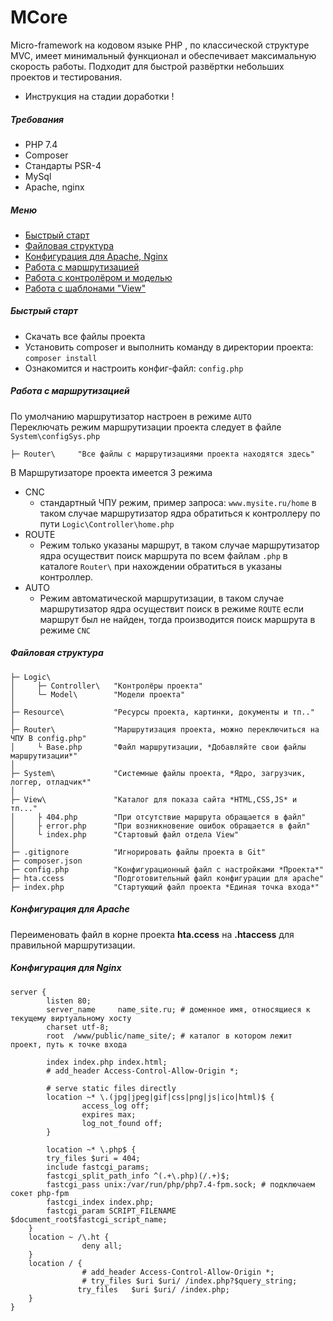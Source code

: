 # MCore
Micro-framework на кодовом языке PHP , по классической структуре MVC, имеет минимальный функционал и обеспечивает максимальную скорость работы.
Подходит для быстрой развёртки небольших проектов и тестирования.

* Инструкция на стадии доработки ! 

##### Требования
- PHP 7.4
- Composer
- Стандарты PSR-4
- MySql
- Apache, nginx


##### Меню
<ul dir="auto">
<li><a href="#kitStart">Быстрый старт</a></li>
<li><a href="#filesStructure">Файловая структура</a></li>
<li><a href="#configApacheNginx">Конфигурация для Apache, Nginx</a></li>
<li><a href="#rout">Работа с маршрутизацией</a></li>
<li><a href="#logic">Работа с контролёром и моделью</a></li>
<li><a href="#view">Работа с шаблонами "View"</a></li>
</ul>



<a id="kitStart"></a>
##### Быстрый старт
 - Скачать все файлы проекта
 - Установить composer и выполнить команду в директории проекта: ```composer install```
 - Ознакомится и настроить конфиг-файл: ```config.php```




<a id="rout"></a>
##### Работа с маршрутизацией
По умолчанию маршрутизатор настроен в режиме ```AUTO``` <br>
Переключать режим маршрутизации проекта следует в файле  ```System\configSys.php```
```
├─ Router\     "Все файлы с маршрутизациями проекта находятся здесь"
```
В Маршрутизаторе проекта имеется 3 режима
 - CNC   
    + стандартный ЧПУ режим, пример запроса: ```www.mysite.ru/home``` в таком случае маршрутизатор ядра обратиться к контроллеру по пути ```Logic\Controller\home.php```  
 - ROUTE
   + Режим только указаны маршрут, в таком случае маршрутизатор ядра осуществит поиск маршрута по всем файлам ```.php```  в каталоге ``` Router\ ``` при нахождении обратиться в указаны контроллер. 
 - AUTO
   + Режим автоматической маршрутизации, в таком случае маршрутизатор ядра осуществит поиск в режиме ```ROUTE```  если маршрут был не найден, тогда производится поиск маршрута в режиме ```CNC```

 



<a id="filesStructure"></a>
##### Файловая структура
```
├─ Logic\                    
│     ├─ Controller\   "Контролёры проекта"           
│     └─ Model\        "Модели проекта"                
│                           
├─ Resource\           "Ресурсы проекта, картинки, документы и тп.."                   
│                         
├─ Router\             "Маршрутизация проекта, можно переключиться на ЧПУ В config.php" 
│     └ Base.php       "Файл маршрутизации, *Добавляйте свои файлы маршрутизации*"
│
├─ System\             "Системные файлы проекта, *Ядро, загрузчик, логгер, отладчик*"
│
├─ View\               "Каталог для показа сайта *HTML,CSS,JS* и тп..."
│     ├ 404.php        "При отсутствие маршрута обращается в файл"
│     ├ error.php      "При возникновение ошибок обращается в файл"
│     └ index.php      "Стартовый файл отдела View"
│
├─ .gitignore          "Игнорировать файлы проекта в Git"
├─ composer.json       
├─ config.php          "Конфигурационный файл с настройками *Проекта*"
├─ hta.ccess           "Подготовительный файл конфигурации для apache"
├─ index.php           "Стартующий файл проекта *Единая точка входа*"
```



<a id="configApacheNginx"></a>
##### Конфигурация для Apache 
  Переименовать файл в корне проекта **hta.ccess**  на  **.htaccess** для правильной маршрутизации.

##### Конфигурация для Nginx
```
server {
        listen 80;
        server_name     name_site.ru; # доменное имя, относящиеся к текущему виртуальному хосту
        charset utf-8;
        root  /www/public/name_site/; # каталог в котором лежит проект, путь к точке входа
        
        index index.php index.html;
        # add_header Access-Control-Allow-Origin *;

        # serve static files directly
        location ~* \.(jpg|jpeg|gif|css|png|js|ico|html)$ {
                access_log off;
                expires max;
                log_not_found off;
        }

        location ~* \.php$ {
        try_files $uri = 404;
        include fastcgi_params;        
        fastcgi_split_path_info ^(.+\.php)(/.+)$;
        fastcgi_pass unix:/var/run/php/php7.4-fpm.sock; # подключаем сокет php-fpm
        fastcgi_index index.php;
        fastcgi_param SCRIPT_FILENAME $document_root$fastcgi_script_name;
    }
    location ~ /\.ht {
                deny all;
    }
    location / {
                # add_header Access-Control-Allow-Origin *;
                # try_files $uri $uri/ /index.php?$query_string;
               try_files   $uri $uri/ /index.php;
    }
}
```



